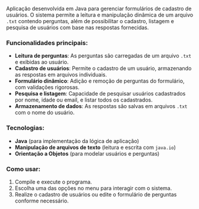 Aplicação desenvolvida em Java para gerenciar formulários de cadastro de usuários. O sistema permite a leitura e manipulação dinâmica de um arquivo `.txt` contendo perguntas, além de possibilitar o cadastro, listagem e pesquisa de usuários com base nas respostas fornecidas.

### Funcionalidades principais:
- **Leitura de perguntas**: As perguntas são carregadas de um arquivo `.txt` e exibidas ao usuário.
- **Cadastro de usuários**: Permite o cadastro de um usuário, armazenando as respostas em arquivos individuais.
- **Formulário dinâmico**: Adição e remoção de perguntas do formulário, com validações rigorosas.
- **Pesquisa e listagem**: Capacidade de pesquisar usuários cadastrados por nome, idade ou email, e listar todos os cadastrados.
- **Armazenamento de dados**: As respostas são salvas em arquivos `.txt` com o nome do usuário.

### Tecnologias:
- **Java** (para implementação da lógica de aplicação)
- **Manipulação de arquivos de texto** (leitura e escrita com `java.io`)
- **Orientação a Objetos** (para modelar usuários e perguntas)

### Como usar:
1. Compile e execute o programa.
2. Escolha uma das opções no menu para interagir com o sistema.
3. Realize o cadastro de usuários ou edite o formulário de perguntas conforme necessário.
